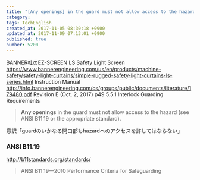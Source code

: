 ```yaml
---
title: "[Any openings] in the guard must not allow access to the hazard | ANSIB11.19-2010"
category: 
tags: TechEnglish
created_at: 2017-11-05 08:30:18 +0900
updated_at: 2017-11-09 07:13:01 +0900
published: true
number: 5200
---
```


BANNER社のEZ-SCREEN LS Safety Light Screen
https://www.bannerengineering.com/us/en/products/machine-safety/safety-light-curtains/simple-rugged-safety-light-curtains-ls-series.html
Instruction Manual
http://info.bannerengineering.com/cs/groups/public/documents/literature/179480.pdf
Revision E (Oct. 2, 2017)
p49
5.5.1 Interlock Guarding Requirements

>  **Any openings** in the guard must not allow access to the hazard (see ANSI B11.19 or the appropriate standard).

意訳「guardのいかなる開口部もhazardへのアクセスを許してはならない」

### ANSI B11.19
http://b11standards.org/standards/
> ANSI B11.19—2010
Performance Criteria for Safeguarding

